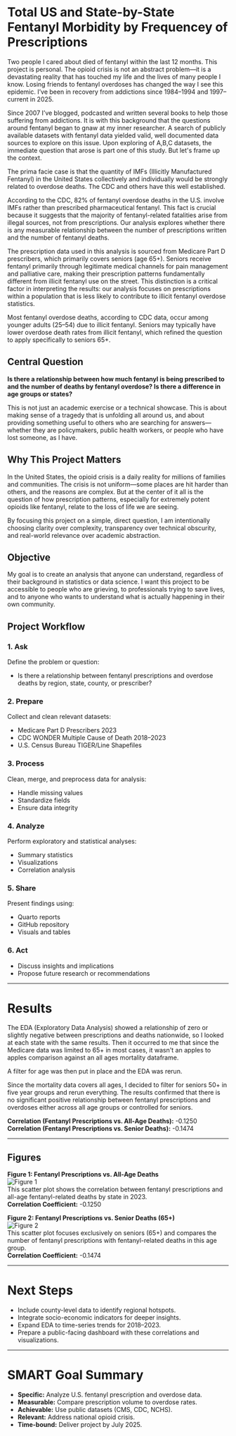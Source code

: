# Total US and State-by-State Fentanyl Morbidity by Frequencey of Prescriptions

Two people I cared about died of fentanyl within the last 12 months. This project is personal. The opioid crisis is not an abstract problem—it is a devastating reality that has touched my life and the lives of many people I know. Losing friends to fentanyl overdoses has changed the way I see this epidemic. I’ve been in recovery from addictions since 1984–1994 and 1997–current in 2025.

Since 2007 I’ve blogged, podcasted and written several books to help those suffering from addictions. It is with this background that the questions around fentanyl began to gnaw at my inner researcher. A search of publicly available datasets with fentanyl data yielded valid, well documented data sources to explore on this issue. Upon exploring of A,B,C datasets, the immediate question that arose is part one of this study. But let's frame up the context.

The prima facie case is that the quantity of IMFs (Illicitly Manufactured Fentanyl) in the United States collectively and individually would be strongly related to overdose deaths. The CDC and others have this well established.

According to the CDC, 82% of fentanyl overdose deaths in the U.S. involve IMFs rather than prescribed pharmaceutical fentanyl. This fact is crucial because it suggests that the majority of fentanyl-related fatalities arise from illegal sources, not from prescriptions. Our analysis explores whether there is any measurable relationship between the number of prescriptions written and the number of fentanyl deaths.

The prescription data used in this analysis is sourced from Medicare Part D prescribers, which primarily covers seniors (age 65+). Seniors receive fentanyl primarily through legitimate medical channels for pain management and palliative care, making their prescription patterns fundamentally different from illicit fentanyl use on the street. This distinction is a critical factor in interpreting the results: our analysis focuses on prescriptions within a population that is less likely to contribute to illicit fentanyl overdose statistics.

Most fentanyl overdose deaths, according to CDC data, occur among younger adults (25–54) due to illicit fentanyl. Seniors may typically have lower overdose death rates from illicit fentanyl, which refined the question to apply specifically to seniors 65+.

## Central Question
**Is there a relationship between how much fentanyl is being prescribed to and the number of deaths by fentanyl overdose? Is there a difference in age groups or states?**

This is not just an academic exercise or a technical showcase. This is about making sense of a tragedy that is unfolding all around us, and about providing something useful to others who are searching for answers—whether they are policymakers, public health workers, or people who have lost someone, as I have.

## Why This Project Matters
In the United States, the opioid crisis is a daily reality for millions of families and communities. The crisis is not uniform—some places are hit harder than others, and the reasons are complex. But at the center of it all is the question of how prescription patterns, especially for extremely potent opioids like fentanyl, relate to the loss of life we are seeing.

By focusing this project on a simple, direct question, I am intentionally choosing clarity over complexity, transparency over technical obscurity, and real-world relevance over academic abstraction.

## Objective
My goal is to create an analysis that anyone can understand, regardless of their background in statistics or data science. I want this project to be accessible to people who are grieving, to professionals trying to save lives, and to anyone who wants to understand what is actually happening in their own community.

## Project Workflow

### 1. Ask
Define the problem or question:
- Is there a relationship between fentanyl prescriptions and overdose deaths by region, state, county, or prescriber?

### 2. Prepare
Collect and clean relevant datasets:
- Medicare Part D Prescribers 2023
- CDC WONDER Multiple Cause of Death 2018–2023
- U.S. Census Bureau TIGER/Line Shapefiles

### 3. Process
Clean, merge, and preprocess data for analysis:
- Handle missing values
- Standardize fields
- Ensure data integrity

### 4. Analyze
Perform exploratory and statistical analyses:
- Summary statistics
- Visualizations
- Correlation analysis

### 5. Share
Present findings using:
- Quarto reports
- GitHub repository
- Visuals and tables

### 6. Act
- Discuss insights and implications
- Propose future research or recommendations

---

# Results
The EDA (Exploratory Data Analysis) showed a relationship of zero or slightly negative between prescriptions and deaths nationwide, so I looked at each state with the same results. Then it occurred to me that since the Medicare data was limited to 65+ in most cases, it wasn't an apples to apples comparison against an all ages mortality dataframe.

A filter for age was then put in place and the EDA was rerun.

Since the mortality data covers all ages, I decided to filter for seniors 50+ in five year groups and rerun everything. The results confirmed that there is no significant positive relationship between fentanyl prescriptions and overdoses either across all age groups or controlled for seniors.

**Correlation (Fentanyl Prescriptions vs. All-Age Deaths):** -0.1250  
**Correlation (Fentanyl Prescriptions vs. Senior Deaths):** -0.1474  

---

## Figures



**Figure 1: Fentanyl Prescriptions vs. All-Age Deaths**  
![Figure 1](scatter_fentanyl_vs_deaths.png)  
This scatter plot shows the correlation between fentanyl prescriptions and all-age fentanyl-related deaths by state in 2023.  
**Correlation Coefficient:** -0.1250

**Figure 2: Fentanyl Prescriptions vs. Senior Deaths (65+)**  
![Figure 2](scatter_fentanyl_vs_seniors.png)  
This scatter plot focuses exclusively on seniors (65+) and compares the number of fentanyl prescriptions with fentanyl-related deaths in this age group.  
**Correlation Coefficient:** -0.1474

---

# Next Steps
- Include county-level data to identify regional hotspots.
- Integrate socio-economic indicators for deeper insights.
- Expand EDA to time-series trends for 2018–2023.
- Prepare a public-facing dashboard with these correlations and visualizations.

---

# SMART Goal Summary

- **Specific:** Analyze U.S. fentanyl prescription and overdose data.
- **Measurable:** Compare prescription volume to overdose rates.
- **Achievable:** Use public datasets (CMS, CDC, NCHS).
- **Relevant:** Address national opioid crisis.
- **Time-bound:** Deliver project by July 2025.
